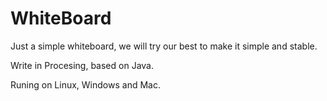 WhiteBoard
==========

Just a simple whiteboard, we will try our best to make it simple and stable.

Write in Procesing, based on Java.

Runing on Linux, Windows and Mac.
